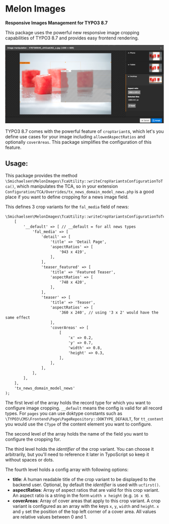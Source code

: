 # Melon Images
**Responsive Images Management for TYPO3 8.7**

This package uses the powerful new responsive image cropping capabilities of TYPO3 8.7 and provides easy frontend rendering.

![Image Cropping](doc/image-cropping.png?raw=true "Image Cropping")

TYPO3 8.7 comes with the powerful feature of `cropVariant`s, which let's you define use cases for your image including `allowedAspectRatios` and optionally `coverAreas`.
This package simplifies the configuration of this feature.

## Usage:

 This package provides the method `\Smichaelsen\MelonImages\TcaUtility::writeCropVariantsConfigurationToTca()`, which manipulates the TCA,
 so in your extension `Configuration/TCA/Overrides/tx_news_domain_model_news.php` is a good place if you want to define cropping for a
 news image field.
 
 This defines 3 crop variants for the `fal_media` field of news:
 
 ````
 \Smichaelsen\MelonImages\TcaUtility::writeCropVariantsConfigurationToTca(
     [
         '__default' => [ // __default = for all news types
             'fal_media' => [
                 'detail' => [
                     'title' => 'Detail Page',
                     'aspectRatios' => [
                         '943 x 419',
                     ],
                 ],
                 'teaser_featured' => [
                     'title' => 'Featured Teaser',
                     'aspectRatios' => [
                         '748 x 420',
                     ],
                 ],
                 'teaser' => [
                     'title' => 'Teaser',
                     'aspectRatios' => [
                         '360 x 240', // using '3 x 2' would have the same effect
                     ],
                     'coverAreas' => [
                         [
                             'x' => 0.2,
                             'y' => 0.7,
                             'width' => 0.8,
                             'height' => 0.3,
                         ],
                     ],
                 ],
             ],
         ],
     ],
     'tx_news_domain_model_news'
 );
 ````

The first level of the array holds the record type for which you want to configure image cropping. `__default` means the config is valid
for all record types. For `pages` you can use doktype constants such as `\TYPO3\CMS\Frontend\Page\PageRepository::DOKTYPE_DEFAULT`, for
`tt_content` you would use the `CType` of the content element you want to configure.

The second level of the array holds the name of the field you want to configure the cropping for.

The third level holds the _identifier_ of the crop variant. You can choose it arbitrarily, but you'll need to reference it later in
TypoScript so keep it without spaces or dots. 

The fourth level holds a config array with following options:

* **title**: A human readable title of the crop variant to be displayed to the backend user. Optional, by default the *identifier* is used with `ucfirst()`.
* **aspectRatios**: Array of aspect ratios that are valid for this crop variant. An aspect ratio is a string in the form `width x height` (e.g. `16 x 9`). 
* **coverAreas**: Array of cover areas that apply to this crop variant. A crop variant is configured as an array with the keys `x`, `y`, `width` and `height`. `x` and `y` set the position of the top left corner of a cover area. All values are relative values between 0 and 1.
